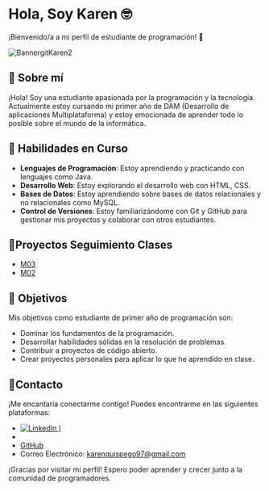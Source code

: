 # Hola, Soy Karen :nerd_face:	

¡Bienvenido/a a mi perfil de estudiante de programación! :robot:	

![BannergitKaren2](https://github.com/karenquispe9/karenquispe9/assets/152276117/249ed5cf-ca15-4383-b6df-4b58e80d9fd7)

## :call_me_hand:	Sobre mí

¡Hola! Soy una estudiante apasionada por la programación y la tecnología. Actualmente estoy cursando mi primer año de DAM (Desarrollo de aplicaciones Multiplataforma) y estoy emocionada de aprender todo lo posible sobre el mundo de la informática.

## :mechanical_arm: Habilidades en Curso

- **Lenguajes de Programación**: Estoy aprendiendo y practicando con lenguajes como Java.
- **Desarrollo Web**: Estoy explorando el desarrollo web con HTML, CSS.
- **Bases de Datos**: Estoy aprendiendo sobre bases de datos relacionales y no relacionales como MySQL.
- **Control de Versiones**: Estoy familiarizándome con Git y GitHub para gestionar mis proyectos y colaborar con otros estudiantes.

## :file_folder:Proyectos Seguimiento Clases

- [M03]([enlace_al_proyecto_1](https://github.com/karenquispe9/M03_UF2)) 
- [M02]([enlace_al_proyecto_2](https://github.com/karenquispe9/BBDD-M02-UF2))

## :rocket:	Objetivos

Mis objetivos como estudiante de primer año de programación son:

- Dominar los fundamentos de la programación.
- Desarrollar habilidades sólidas en la resolución de problemas.
- Contribuir a proyectos de código abierto.
- Crear proyectos personales para aplicar lo que he aprendido en clase.

## :bell:Contacto

¡Me encantaría conectarme contigo! Puedes encontrarme en las siguientes plataformas:

- [![LinkedIn](https://github.com/karenquispe9/karenquispe9/assets/152276117/c3c5399b-ef79-4caa-9b90-790817a8d75a)
)](https://www.linkedin.com/in/karen-quispe-gonzales-ab56942b3/)
- 
- [GitHub](https://github.com/karenquispe9)
- Correo Electrónico: karenquispego97@gmail.com

¡Gracias por visitar mi perfil! Espero poder aprender y crecer junto a la comunidad de programadores.
